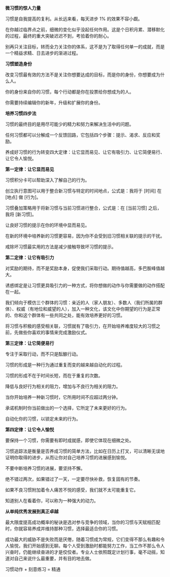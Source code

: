 **微习惯的惊人力量**

习惯是自我提高的复利。从长远来看，每天进步 1% 的效果不容小觑。

在你越过临界点之前，细微的变化似乎没起任何作用。这是个日积月累、潜移默化的过程，最终的重大突破迟迟不到，考验着你的耐心。

别再只关注目标，转而全力关注你的体系，这不是为了取得任何单一的成就，而是一个精益求精、日去进步的渐进过程。

**习惯塑造身份**

改变习惯最有效的方法不是关注你想要达成的目标，而是你的身份，你想要成为什么人。

你的身份来自你的习惯，每个行动都是你在投票给你想成为的人。

你需要持续编辑你的新年，升级和扩展你的身份。

**培养习惯四步法**

习惯的最终目的是用尽可能少的精力和努力来解决生活中的问题。

任何习惯都可以分解成一个反馈回路，它包括四个步骤：提示、渴求、反应和奖励。

养成好习惯的行为转变四大定律：让它显而易见、让它有吸引力、让它简便易行、让它令人愉悦。

**第一定律：让它显而易见**

习惯积分卡可以帮助深入了解自己的行为。

创立执行意图可以用于整合新习惯与特定的时间地点，公式是：我将于 [时间] 在 [地点] 做 [行为]。

习惯叠加策略用于将新习惯与当前习惯进行整合，公式是：在 [当前习惯] 之后，我将 [新习惯]。

让良好习惯的提示在你的环境中显而易见。

在新的环境中培养新的习惯更容易，因为你不会受到旧习惯相关联的提示的干扰。

戒除坏习惯最实用的方法是减少接触导致坏习惯的提示。

**第二定律：让它有吸引力**

对奖励的期待，而不是奖励本身，促使我们采取行动。期待值越高，多巴胺峰值越大。

诱惑绑定是让习惯更具吸引力的一种方式，将你想做的动作与你需要做的动作搭配在一起。

我们倾向于模仿三个群体的习惯：亲近的人（家人朋友）、多数人（我们所属的群体）、权威（有地位和威望的人），加入一种文化，该文化中你期望的行为是正常的、你和这个群体有一些共同之处，能有效培养更好的习惯。

将习惯与积极的感受相关联，习惯就有了吸引力，在开始培养难度较大的习惯之前，先做些你喜欢的事情来完成激励仪式。

**第三定律：让它简便易行**

专注于采取行动，而不只是酝酿行动。

习惯的形成是一种行为通过重复而变的越来越自动化的过程。

习惯的形成不在于时间长短，而在于重复的次数。

降低与良好行为相关的阻力，增加与不良行为相关的阻力。

当你开始培养一种新习惯时，它所用时间不应超过两分钟。

承诺机制时你当前做出的一个选择，它所定了未来更好的行为。

自动化你的习惯，以锁定未来的行为。

**第四定律：让它令人愉悦**

要保持一个习惯，你需要有即时成就感，即使它体现在细微之处。

习惯追踪法是衡量是否养成习惯的简单方法，比如在日历上打叉，可以清晰无误地证明你取得的进步，从而让你对自己培养习惯的进展感到愉悦。

不要中断培养习惯的进展，要坚持不懈。

绝不错过两次，如果错过了一天，一定要尽快补救，恢复固有的节奏。

如果不良习惯附加着令人痛苦不悦的感受，我们就不太可能重复它。

知道别人在看着你，可以称为一种强大的动力。

**从单纯优秀发展到真正卓越**

最大限度提高成功概率的秘诀是选对参与竞争的领域，当你的习惯与天赋相匹配时，你就容易养成并维持那种习惯，选择最适合你的习惯。

成功最大的威胁不是失败而是厌倦，随着习惯成为常规，它们变得不那么有趣和令人愉悦，我们开始感到无聊。每个人受到激励时都能努力工作，当工作不那么令人兴奋时，仍能继续奋进的才是佼佼者。专业人士依照既定计划行事，毫不动摇，知道对自己来说什么最重要，并有目的地去做。

习惯动作 + 刻意练习 = 精通

